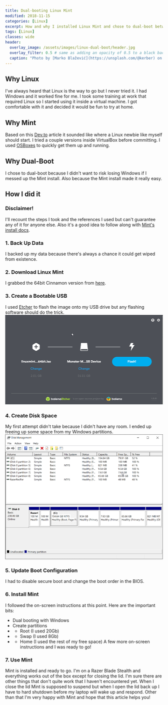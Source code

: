 ```yaml
---
title: Dual-booting Linux Mint
modified: 2018-11-15
categories: [Linux]
excerpt: How and why I installed Linux Mint and chose to dual-boot between it and Windows
tags: [Linux]
classes: wide
header:
  overlay_image: /assets/images/linux-dual-boot/header.jpg
  overlay_filter: 0.5 # same as adding an opacity of 0.5 to a black background
  caption: "Photo by [Marko Blažević](https://unsplash.com/@kerber) on [Unsplash](https://unsplash.com)"
---
```

## Why Linux
I've always heard that Linux is the way to go but I never tried it. I had Windows and it worked fine for me. I took some training at work that required Linux so I started using it inside a virtual machine. I got comfortable with it and decided it would be fun to try at home.

## Why Mint
Based on this [Dev.to](https://dev.to/pluralsight/which-distribution-of-linux-should-i-use-51g7) article it sounded like where a Linux newbie like myself should start. I tried a couple versions inside VirtualBox before committing. I used [OSBoxes](https://www.osboxes.org/) to quickly get them up and running.

## Why Dual-Boot
I chose to dual-boot because I didn't want to risk losing Windows if I messed up the Mint install. Also because the Mint install made it really easy.

## How I did it
### Disclaimer!
I'll recount the steps I took and the references I used but can't guarantee any of it for anyone else.
Also it's a good idea to follow along with [Mint's install docs](https://www.linuxmint.com/documentation.php).

### 1. Back Up Data
I backed up my data because there's always a chance it could get wiped from existence.

### 2. Download Linux Mint
I grabbed the 64bit Cinnamon version from [here](https://linuxmint.com/download.php).

### 3. Create a Bootable USB
I used [Etcher](https://www.balena.io/etcher/) to flash the image onto my USB drive but any flashing software should do the trick.
![Etcher](/assets/images/linux-dual-boot/etcher.png)

### 4. Create Disk Space
My first attempt didn't take because I didn't have any room. I ended up freeing up some space from my Windows partitions.
![Disk Management](/assets/images/linux-dual-boot/disk.png)

### 5. Update Boot Configuration
I had to disable secure boot and change the boot order in the BIOS. 

### 6. Install Mint
I followed the on-screen instructions at this point. Here are the important bits:
* Dual booting with Windows
* Create partitions
* * Root (I used 20Gb)
* * Swap (I used 8Gb)
* * Home (I used the rest of my free space)
A few more on-screen instructions and I was ready to go!

### 7. Use Mint
Mint is installed and ready to go. I'm on a Razer Blade Stealth and everything works out of the box except for closing the lid. I'm sure there are other things that don't quite work that I haven't encountered yet. When I close the lid Mint is supposed to suspend but when I open the lid back up I have to hard shutdown before my laptop will wake up and respond.
Other than that I'm very happy with Mint and hope that this article helps you!